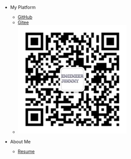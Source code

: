 <!-- _navbar.md 上面的导航栏  -->

* My Platform

  * [GitHub](https://github.com/jpixy)
  * [Gitee](https://gitee.com/jpixy)
  * ![微信公众号](images/qrcode_for_gh_ebcb1f244ab9_344.jpg)

* About Me
  * [Resume](resume/Johnny_Resume_eng.md)
